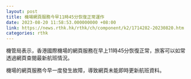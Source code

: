 ```yaml
---
layout: post
title: 機場網頁服務今早11時45分恢復正常運作
date: 2023-08-20 11:58:53.000000000 +08:00
link: https://news.rthk.hk/rthk/ch/component/k2/1714282-20230820.htm
categories: rthk
---
```


機管局表示，香港國際機場的網頁服務在早上11時45分恢復正常，旅客可以如常透過網頁查閱最新航班情況。

機場的網頁服務今早一度發生故障，導致網頁未能即時更新航班資料。
